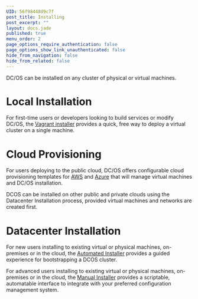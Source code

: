 ```yaml
---
UID: 56f98448d9c7f
post_title: Installing
post_excerpt: ""
layout: docs.jade
published: true
menu_order: 2
page_options_require_authentication: false
page_options_show_link_unauthenticated: false
hide_from_navigation: false
hide_from_related: false
---
```

DC/OS can be installed on any cluster of physical or virtual machines.

# Local Installation

For first-time users or developers looking to build services or modify DC/OS, the [Vagrant installer][1] provides a quick, free way to deploy a virtual cluster on a single machine.

# Cloud Provisioning

For users deploying to the public cloud, DC/OS offers configurable cloud provisioning templates for [AWS][2] and [Azure][3] that will manage virtual machines and DC/OS installation.

DCOS can be installed on other public and private clouds using the Datacenter Installation process, provided virtual machines and networks are created first.

# Datacenter Installation

For new users installing to existing virtual or physical machines, on-premises or in the cloud, the [Automated Installer][4] provides a guided experience for bootstrapping a DCOS cluster.

For advanced users installing to existing virtual or physical machines, on-premises or in the cloud, the [Manual Installer][5] provides a scriptable, automatable interface to integrate with your preferred configuration management system.

 [1]: /administration/installing/local/
 [2]: /administration/installing/cloud/aws/
 [3]: /administration/installing/cloud/azure/
 [4]: /administration/installing/custom/automated-installer
 [5]: /administration/installing/custom/scripted-installer
